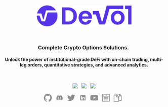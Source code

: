 <br>

<p align="center"><img width="300" src="/img/DeVol_logo.png" alt="DeVol Network Logo"></p>

<br>

<h3 align="center">Complete Crypto Options Solutions.&nbsp;</h3>
<h4 align="center">Unlock the power of institutional-grade DeFi with on-chain trading, multi-leg orders, quantitative strategies, and advanced analytics.</h4>

<br>

<p align="center">
	<a href="https://twitter.com/DevolNetwork"><img src="https://img.shields.io/badge/Twitter-Follow_us-1d9bf0.svg?style=flat-square"></a>
	&nbsp;
	<a href="https://www.linkedin.com/company/devol-network/"><img src="https://img.shields.io/badge/Linkedin-Connect_with_us-0a66c2.svg?style=flat-square"></a>
	&nbsp;
	<a href="mailto:info@devol.network"><img src="https://img.shields.io/badge/Email-Get_in_contact-blue?style=flat-square"></a>
</p>

<p align="center">
	<a href="https://github.com/DeVol-Network"><img height="25" src="/img/social/github.svg" alt="Github"></a>
	&nbsp;
	<a href="https://discord.com/invite/R8Xz8AGvrb"><img height="25" src="/img/social/discord.svg" alt="Discord"></a>
	&nbsp;
	<a href="https://twitter.com/DevolNetwork"><img height="25" src="/img/social/twitter.svg" alt="Twitter"></a>
	&nbsp;
	<a href="https://www.linkedin.com/company/devol-network/"><img height="25" src="/img/social/linkedin.svg" alt="LinkedIn"></a>
	&nbsp;
	<a href="https://www.youtube.com/@DeVolNetwork"><img height="25" src="/img/social/youtube.svg" alt="Youtube"></a>
	&nbsp;
	<a href="https://blog.devol.network/"><img height="25" src="/img/social/blog.svg" alt="Blog"></a>
	&nbsp;
	<a href="https://docs.devol.network/"><img height="25" src="/img/social/docs.svg" alt="Docs"></a>
	&nbsp;
</p>
